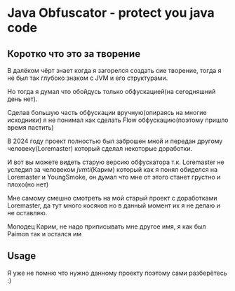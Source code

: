 # Java Obfuscator - protect you java code
## Коротко что это за творение
В далёком чёрт знает когда я загорелся создать сие творение, тогда я не был так глубоко знаком с JVM и его структурами.

Но тогда я думал что обойдусь только обфускацией(на сегодняшний день нет).

Сделав большую часть обфускации вручную(опираясь на многие исходники) я не понимал как сделать Flow обфускацию(поэтому пришло время пастить)

В 2024 году проект полностью был заброшен мной и передан другому человеку(Loremaster) который сделал некоторые доработки.

И вот вы можете видеть старую версию обфускатора т.к. Loremaster не уследил за человеком _jvmti_(Карим) который как я понял обиделся на Loremaster и YoungSmoke, он думал что мне от этого станет грустно и плохо(но нет)

Мне самому смешно смотреть на мой старый проект с доработками Loremaster, да тут много косяков но в данный момент их я не делаю и не оставляю.

Молодец Карим, не надо приписывать мне другое имя, я как был Paimon так и остался им


## Usage
Я уже не помню что нужно данному проекту поэтому сами разберётесь :)
